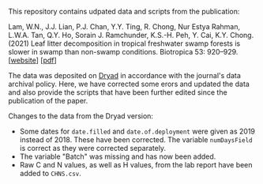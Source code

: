 This repository contains udpated data and scripts from the publication:

Lam, W.N., J.J. Lian, P.J. Chan, Y.Y. Ting, R. Chong, Nur Estya Rahman, L.W.A. Tan, Q.Y. Ho, Sorain J. Ramchunder, K.S.-H. Peh, Y. Cai, K.Y. Chong. (2021) Leaf litter decomposition in tropical freshwater swamp forests is slower in swamp than non-swamp conditions. Biotropica 53: 920–929. [[website](https://onlinelibrary.wiley.com/share/author/9JQP3IWSSCNUYDRICHSQ?target=10.1111/btp.12913)] [[pdf](https://www.dropbox.com/s/ee5ogv0vdql5q11/lam%20et%20al%202021%20leaf%20litter%20decomposition%20in%20tropical%20freshwater%20swamp%20forests%20is%20slower%20in%20swamp%20than%20non%20swamp%20conditions.pdf?dl=0)]

The data was deposited on [Dryad](https://datadryad.org/stash/dataset/doi:10.5061/dryad.hhmgqnkfr) in accordance with the journal's data archival policy. Here, we have corrected some erors and updated the data and also provide the scripts that have been further edited since the publication of the paper.

Changes to the data from the Dryad version:

* Some dates for `date.filled` and `date.of.deployment` were given as 2019 instead of 2018. These have been corrected. The variable `numDaysField` is correct as they were corrected separately.
* The variable "Batch" was missing and has now been added.
* Raw C and N values, as well as H values, from the lab report have been added to `CHNS.csv`.
